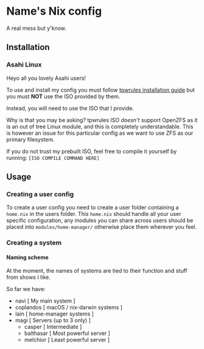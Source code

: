# Name's Nix config

A real mess but y'know.

## Installation

### Asahi Linux

Heyo all you lovely Asahi users!

To use and install my config you must follow [tpwrules installation guide](https://github.com/tpwrules/nixos-apple-silicon/blob/main/docs/uefi-standalone.md)
but you must **NOT** use the ISO provided by them.

Instead, you will need to use the ISO that I provide.

Why is that you may be asking? tpwrules ISO *doesn't* support OpenZFS as it is an out of tree Linux module,
and this is completely understandable.
This is however an issue for this particular config as we want to use ZFS as our primary filesystem.

If you do not trust my prebuilt ISO, feel free to compile it yourself by running:
`[ISO COMPILE COMMAND HERE]`

## Usage

### Creating a user config

To create a user config you need to create a user folder containing a `home.nix` in the users folder.
This `home.nix` should handle all your user specific configuration, any modules you can share across users should be placed into `modules/home-manager/` otherwise place them wherever you feel.

### Creating a system

#### Naming scheme

At the moment, the names of systems are tied to their function and stuff from shows I like.

So far we have:

- navi [ My main system ]
- coplandos [ macOS / nix-darwin systems ]
- lain [ home-manager systems ]
- magi [ Servers (up to 3 only) ]
    - casper [ Intermediate ]
    - balthasar [ Most powerful server ]
    - melchior [ Least powerful server ]

